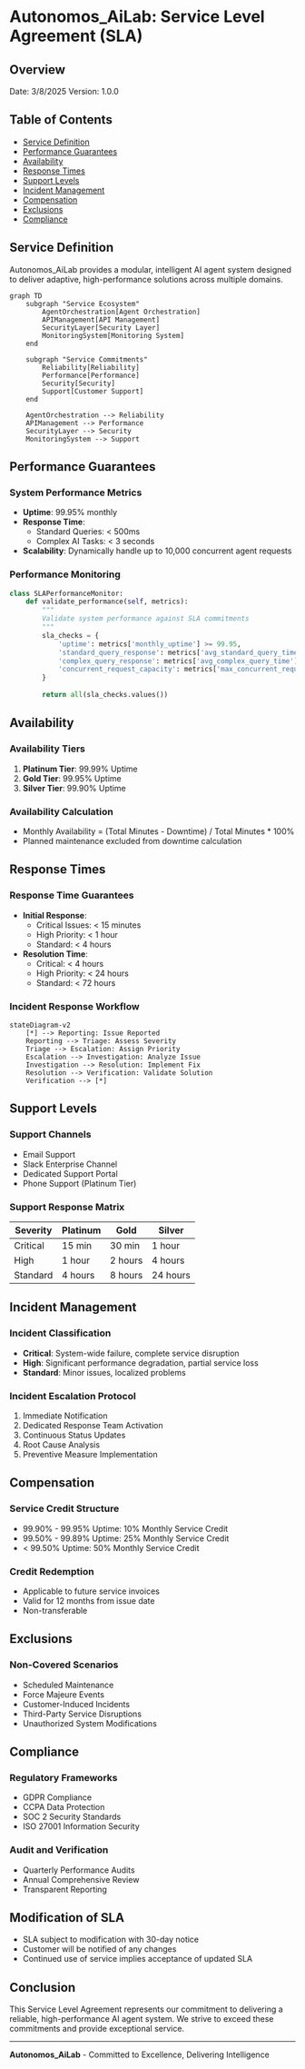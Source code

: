 # Autonomos_AiLab: Service Level Agreement (SLA)

## Overview
Date: 3/8/2025
Version: 1.0.0

## Table of Contents
- [Service Definition](#service-definition)
- [Performance Guarantees](#performance-guarantees)
- [Availability](#availability)
- [Response Times](#response-times)
- [Support Levels](#support-levels)
- [Incident Management](#incident-management)
- [Compensation](#compensation)
- [Exclusions](#exclusions)
- [Compliance](#compliance)

## Service Definition

Autonomos_AiLab provides a modular, intelligent AI agent system designed to deliver adaptive, high-performance solutions across multiple domains.

```mermaid
graph TD
    subgraph "Service Ecosystem"
        AgentOrchestration[Agent Orchestration]
        APIManagement[API Management]
        SecurityLayer[Security Layer]
        MonitoringSystem[Monitoring System]
    end

    subgraph "Service Commitments"
        Reliability[Reliability]
        Performance[Performance]
        Security[Security]
        Support[Customer Support]
    end

    AgentOrchestration --> Reliability
    APIManagement --> Performance
    SecurityLayer --> Security
    MonitoringSystem --> Support
```

## Performance Guarantees

### System Performance Metrics
- **Uptime**: 99.95% monthly
- **Response Time**: 
  - Standard Queries: < 500ms
  - Complex AI Tasks: < 3 seconds
- **Scalability**: Dynamically handle up to 10,000 concurrent agent requests

### Performance Monitoring
```python
class SLAPerformanceMonitor:
    def validate_performance(self, metrics):
        """
        Validate system performance against SLA commitments
        """
        sla_checks = {
            'uptime': metrics['monthly_uptime'] >= 99.95,
            'standard_query_response': metrics['avg_standard_query_time'] < 500,
            'complex_query_response': metrics['avg_complex_query_time'] < 3000,
            'concurrent_request_capacity': metrics['max_concurrent_requests'] >= 10000
        }
        
        return all(sla_checks.values())
```

## Availability

### Availability Tiers
1. **Platinum Tier**: 99.99% Uptime
2. **Gold Tier**: 99.95% Uptime
3. **Silver Tier**: 99.90% Uptime

### Availability Calculation
- Monthly Availability = (Total Minutes - Downtime) / Total Minutes * 100%
- Planned maintenance excluded from downtime calculation

## Response Times

### Response Time Guarantees
- **Initial Response**: 
  - Critical Issues: < 15 minutes
  - High Priority: < 1 hour
  - Standard: < 4 hours
- **Resolution Time**:
  - Critical: < 4 hours
  - High Priority: < 24 hours
  - Standard: < 72 hours

### Incident Response Workflow
```mermaid
stateDiagram-v2
    [*] --> Reporting: Issue Reported
    Reporting --> Triage: Assess Severity
    Triage --> Escalation: Assign Priority
    Escalation --> Investigation: Analyze Issue
    Investigation --> Resolution: Implement Fix
    Resolution --> Verification: Validate Solution
    Verification --> [*]
```

## Support Levels

### Support Channels
- Email Support
- Slack Enterprise Channel
- Dedicated Support Portal
- Phone Support (Platinum Tier)

### Support Response Matrix
| Severity | Platinum | Gold | Silver |
|----------|----------|------|--------|
| Critical | 15 min   | 30 min| 1 hour |
| High     | 1 hour   | 2 hours| 4 hours|
| Standard | 4 hours  | 8 hours| 24 hours|

## Incident Management

### Incident Classification
- **Critical**: System-wide failure, complete service disruption
- **High**: Significant performance degradation, partial service loss
- **Standard**: Minor issues, localized problems

### Incident Escalation Protocol
1. Immediate Notification
2. Dedicated Response Team Activation
3. Continuous Status Updates
4. Root Cause Analysis
5. Preventive Measure Implementation

## Compensation

### Service Credit Structure
- 99.90% - 99.95% Uptime: 10% Monthly Service Credit
- 99.50% - 99.89% Uptime: 25% Monthly Service Credit
- < 99.50% Uptime: 50% Monthly Service Credit

### Credit Redemption
- Applicable to future service invoices
- Valid for 12 months from issue date
- Non-transferable

## Exclusions

### Non-Covered Scenarios
- Scheduled Maintenance
- Force Majeure Events
- Customer-Induced Incidents
- Third-Party Service Disruptions
- Unauthorized System Modifications

## Compliance

### Regulatory Frameworks
- GDPR Compliance
- CCPA Data Protection
- SOC 2 Security Standards
- ISO 27001 Information Security

### Audit and Verification
- Quarterly Performance Audits
- Annual Comprehensive Review
- Transparent Reporting

## Modification of SLA

- SLA subject to modification with 30-day notice
- Customer will be notified of any changes
- Continued use of service implies acceptance of updated SLA

## Conclusion

This Service Level Agreement represents our commitment to delivering a reliable, high-performance AI agent system. We strive to exceed these commitments and provide exceptional service.

---

**Autonomos_AiLab** - Committed to Excellence, Delivering Intelligence
